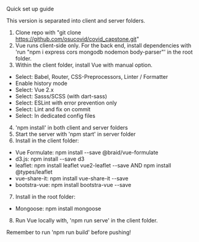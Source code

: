 Quick set up guide

This version is separated into client and server folders.

1. Clone repo with "git clone https://github.com/osucovid/covid_capstone.git"
2. Vue runs client-side only. For the back end, install dependencies with 'run "npm i express cors mongodb nodemon body-parser"' in the root folder.
3. Within the client folder, install Vue with manual option.
  - Select: Babel, Router, CSS-Preprocessors, Linter / Formatter
  - Enable history mode
  - Select: Vue 2.x
  - Select: Sasss/SCSS (with dart-sass) 
  - Select: ESLint with error prevention only
  - Select: Lint and fix on commit
  - Select: In dedicated config files
4. 'npm install' in both client and server folders
5. Start the server with 'npm start' in server folder
6. Install in the client folder: 
- Vue Formulate: npm install --save @braid/vue-formulate
- d3.js: npm install --save d3
- leaflet: npm install leaflet vue2-leaflet --save AND npm install @types/leaflet
- vue-share-it: npm install vue-share-it --save
- bootstra-vue: npm install bootstra-vue --save
7. Install in the root folder:
- Mongoose: npm install mongoose
8. Run Vue locally with, 'npm run serve' in the client folder. 

Remember to run 'npm run build' before pushing!


